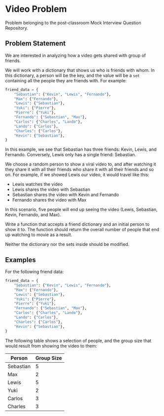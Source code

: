 # Video Problem

Problem belonging to the post-classroom Mock Interview Question Repository.

## Problem Statement

We are interested in analyzing how a video gets shared with group of friends.

We will work with a dictionary that shows us who is friends with whom. In this dictionary, a person will be the key, and the value will be a `set` containing all the people they are friends with. For example:

```py
friend_data = {
    "Sebastian": {"Kevin", "Lewis", "Fernando"},
    "Max": {"Fernando"},
    "Lewis": {"Sebastian"},
    "Yuki": {"Pierre"},
    "Pierre": {"Yuki"},
    "Fernando": {"Sebastian", "Max"},
    "Carlos": {"Charles", "Lando"},
    "Lando": {"Carlos"},
    "Charles": {"Carlos"},
    "Kevin": {"Sebastian"},
}
```

In this example, we see that Sebastian has three friends: Kevin, Lewis, and Fernando. Conversely, Lewis only has a single friend: Sebastian.

We choose a random person to show a viral video to, and after watching it they share it with all their friends who share it with all their friends and so on. For example, if we showed Lewis our video, it would travel like this:

- Lewis watches the video
- Lewis shares the video with Sebastian
- Sebastian shares the video with Kevin and Fernando
- Fernando shares the video with Max

In this scenario, five people will end up seeing the video (Lewis, Sebastian, Kevin, Fernando, and Max).

Write a function that accepts a friend dictionary and an initial person to show it to. The function should return the overall number of people that end up watching to movie as a result.

Neither the dictionary nor the sets inside should be modified.

## Examples

For the following friend data:

```py
friend_data = {
    "Sebastian": {"Kevin", "Lewis", "Fernando"},
    "Max": {"Fernando"},
    "Lewis": {"Sebastian"},
    "Yuki": {"Pierre"},
    "Pierre": {"Yuki"},
    "Fernando": {"Sebastian", "Max"},
    "Carlos": {"Charles", "Lando"},
    "Lando": {"Carlos"},
    "Charles": {"Carlos"},
    "Kevin": {"Sebastian"},
}
```

The following table shows a selection of people, and the group size that would result from showing the video to them:

| Person    | Group Size |
| --------- | ---------- |
| Sebastian | 5          |
| Max       | 2          |
| Lewis     | 5          |
| Yuki      | 2          |
| Carlos    | 3          |
| Charles   | 3          |
